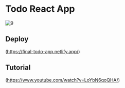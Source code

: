 # Todo React App
![9](https://github.com/user-attachments/assets/efa3bd90-d7f1-4d6a-8516-730d973c2ef9)
## Deploy
(https://final-todo-app.netlify.app/)
## Tutorial
(https://www.youtube.com/watch?v=LoYbN6qoQHA/)
